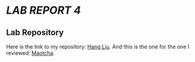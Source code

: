 # **_LAB REPORT 4_**

## **Lab Repository**
Here is the link to my repository:
[Hang Liu](https://github.com/HangLiu01/markdown-parse). And this is the one for the one I reviewed: 
[Maotcha](https://github.com/maotcha/markdown-parse).

